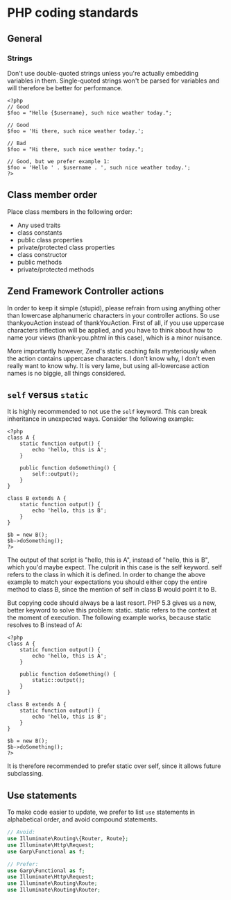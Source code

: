 # PHP coding standards

## General

### Strings
Don't use double-quoted strings unless you're actually embedding variables in them. Single-quoted strings won't be parsed for variables and will therefore be better for performance.

```
<?php
// Good
$foo = "Hello {$username}, such nice weather today."; 

// Good
$foo = 'Hi there, such nice weather today.';

// Bad
$foo = "Hi there, such nice weather today.";

// Good, but we prefer example 1:
$foo = 'Hello ' . $username . ', such nice weather today.';
?>
```

## Class member order

Place class members in the following order:

- Any used traits
- class constants
- public class properties
- private/protected class properties
- class constructor
- public methods
- private/protected methods

## Zend Framework Controller actions
In order to keep it simple (stupid), please refrain from using anything other than lowercase alphanumeric characters in your controller actions. 
So use thankyouAction instead of thankYouAction.
First of all, if you use uppercase characters inflection will be applied, and you have to think about how to name your views (thank-you.phtml in this case), which is a minor nuisance.

More importantly however, Zend's static caching fails mysteriously when the action contains uppercase characters. I don't know why, I don't even really want to know why. It is very lame, but using all-lowercase action names is no biggie, all things considered.

## `self` versus `static`
It is highly recommended to not use the `self` keyword. This can break inheritance in unexpected ways.
Consider the following example:
```
<?php
class A {
	static function output() {
		echo 'hello, this is A';
	}

	public function doSomething() {
		self::output();
	}
}

class B extends A {
	static function output() {
		echo 'hello, this is B';
	}
}

$b = new B();
$b->doSomething();
?>
```

The output of that script is "hello, this is A", instead of "hello, this is B", which you'd maybe expect. 
The culprit in this case is the self keyword. self refers to the class in which it is defined. In order to change the above example to match your expectations you should either copy the entire method to class B, since the mention of self in class B would point it to B.

But copying code should always be a last resort. PHP 5.3 gives us a new, better keyword to solve this problem: static.
static refers to the context at the moment of execution. The following example works, because static resolves to B instead of A:

```
<?php
class A {
	static function output() {
		echo 'hello, this is A';
	}

	public function doSomething() {
		static::output();
	}
}

class B extends A {
	static function output() {
		echo 'hello, this is B';
	}
}

$b = new B();
$b->doSomething();
?>
```

It is therefore recommended to prefer static over self, since it allows future subclassing.

## Use statements

To make code easier to update, we prefer to list `use` statements in alphabetical order, and avoid compound statements.

```php
// Avoid:
use Illuminate\Routing\{Router, Route};
use Illuminate\Http\Request;
use Garp\Functional as f;
```

```php
// Prefer:
use Garp\Functional as f;
use Illuminate\Http\Request;
use Illuminate\Routing\Route;
use Illuminate\Routing\Router;
```
